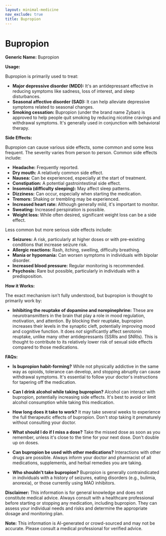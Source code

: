 ```yaml
---
layout: minimal-medicine
nav_exclude: true
title: Bupropion
---
```


# Bupropion

**Generic Name:** Bupropion

**Usage:**

Bupropion is primarily used to treat:

* **Major depressive disorder (MDD):**  It's an antidepressant effective in reducing symptoms like sadness, loss of interest, and sleep disturbances.
* **Seasonal affective disorder (SAD):**  It can help alleviate depressive symptoms related to seasonal changes.
* **Smoking cessation:**  Bupropion (under the brand name Zyban) is approved to help people quit smoking by reducing nicotine cravings and withdrawal symptoms.  It's generally used in conjunction with behavioral therapy.


**Side Effects:**

Bupropion can cause various side effects, some common and some less frequent.  The severity varies from person to person.  Common side effects include:

* **Headache:** Frequently reported.
* **Dry mouth:** A relatively common side effect.
* **Nausea:** Can be experienced, especially at the start of treatment.
* **Constipation:**  A potential gastrointestinal side effect.
* **Insomnia (difficulty sleeping):**  May affect sleep patterns.
* **Dizziness:**  Can occur, especially when starting the medication.
* **Tremors:** Shaking or trembling may be experienced.
* **Increased heart rate:**  Although generally mild, it's important to monitor.
* **Sweating:** Increased perspiration is possible.
* **Weight loss:**  While often desired, significant weight loss can be a side effect.


Less common but more serious side effects include:

* **Seizures:**  A risk, particularly at higher doses or with pre-existing conditions that increase seizure risk.
* **Allergic reactions:**  Rash, itching, swelling, difficulty breathing.
* **Mania or hypomania:**  Can worsen symptoms in individuals with bipolar disorder.
* **Increased blood pressure:**  Regular monitoring is recommended.
* **Psychosis:**  Rare but possible, particularly in individuals with a predisposition.


**How it Works:**

The exact mechanism isn't fully understood, but bupropion is thought to primarily work by:

* **Inhibiting the reuptake of dopamine and norepinephrine:**  These are neurotransmitters in the brain that play a role in mood regulation, motivation, and attention. By blocking their reuptake, bupropion increases their levels in the synaptic cleft, potentially improving mood and cognitive function.  It does *not* significantly affect serotonin reuptake, unlike many other antidepressants (SSRIs and SNRIs).  This is thought to contribute to its relatively lower risk of sexual side effects compared to those medications.


**FAQs:**

* **Is bupropion habit-forming?**  While not physically addictive in the same way as opioids, tolerance can develop, and stopping abruptly can cause withdrawal symptoms.  It's essential to follow your doctor's instructions for tapering off the medication.

* **Can I drink alcohol while taking bupropion?**  Alcohol can interact with bupropion, potentially increasing side effects. It's best to avoid or limit alcohol consumption while taking this medication.

* **How long does it take to work?**  It may take several weeks to experience the full therapeutic effects of bupropion.  Don't stop taking it prematurely without consulting your doctor.

* **What should I do if I miss a dose?**  Take the missed dose as soon as you remember, unless it's close to the time for your next dose.  Don't double up on doses.

* **Can bupropion be used with other medications?**  Interactions with other drugs are possible. Always inform your doctor and pharmacist of all medications, supplements, and herbal remedies you are taking.

* **Who shouldn't take bupropion?** Bupropion is generally contraindicated in individuals with a history of seizures, eating disorders (e.g., bulimia, anorexia), or those currently using MAO inhibitors.


**Disclaimer:** This information is for general knowledge and does not constitute medical advice.  Always consult with a healthcare professional before starting or stopping any medication, including bupropion.  They can assess your individual needs and risks and determine the appropriate dosage and monitoring plan.


**Note:** This information is AI-generated or crowd-sourced and may not be accurate. Please consult a medical professional for verified advice.